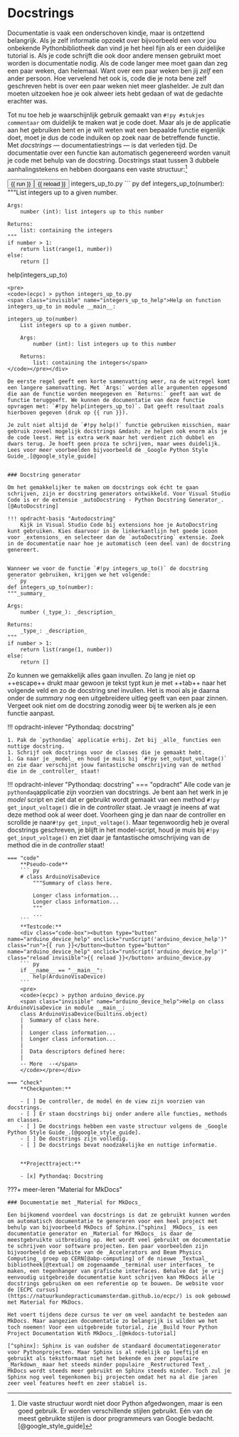 # Docstrings
Documentatie is vaak een onderschoven kindje, maar is ontzettend belangrijk. Als je zelf informatie opzoekt over bijvoorbeeld een voor jou onbekende Pythonbibliotheek dan vind je het heel fijn als er een duidelijke tutorial is. Als je code schrijft die ook door andere mensen gebruikt moet worden is documentatie nodig. Als de code langer mee moet gaan dan zeg een paar weken, dan helemaal. Want over een paar weken ben jij _zelf_ een ander persoon. Hoe vervelend het ook is, code die je nota bene zelf geschreven hebt is over een paar weken niet meer glashelder. Je zult dan moeten uitzoeken hoe je ook alweer iets hebt gedaan of wat de gedachte erachter was.

Tot nu toe heb je waarschijnlijk gebruik gemaakt van `#!py #stukjes commentaar` om duidelijk te maken wat je code doet. Maar als je de applicatie aan het gebruiken bent en je wilt weten wat een bepaalde functie eigenlijk doet, moet je dus de code induiken op zoek naar de betreffende functie. Met _docstrings_ &mdash; documentatiestrings &mdash; is dat verleden tijd. De documentatie over een functie kan automatisch gegenereerd worden vanuit je code met behulp van de docstring. Docstrings staat tussen 3 dubbele aanhalingstekens en hebben doorgaans een vaste structuur:[^style-guide]

[^style-guide]: Die vaste structuur wordt niet door Python afgedwongen, maar is een goed gebruik. Er worden verschillende stijlen gebruikt. Eén van de meest gebruikte stijlen is door programmeurs van Google bedacht.[@google_style_guide]


<div class="code-box"><button type="button" name="integers_up_to_help" onclick="runScript('integers_up_to_help')" class="run">{{ run }}</button><button type="button" name="integers_up_to_help" onclick="runScript('integers_up_to_help')" class="reload invisible">{{ reload }}</button> integers_up_to.py
``` py
def integers_up_to(number):
    """List integers up to a given number.

    Args:
        number (int): list integers up to this number

    Returns:
        list: containing the integers
    """
    if number > 1:
        return list(range(1, number))
    else:
        return []


help(integers_up_to)
```
<pre>
<code>(ecpc) > python integers_up_to.py
<span class="invisible" name="integers_up_to_help">Help on function integers_up_to in module __main__:
    
integers_up_to(number)
    List integers up to a given number.

    Args:
        number (int): list integers up to this number

    Returns:
        list: containing the integers</span>
</code></pre></div>

De eerste regel geeft een korte samenvatting weer, na de witregel komt een langere samenvatting. Met `Args:` worden alle argumenten opgesomd die aan de functie worden meegegeven en `Returns:` geeft aan wat de functie teruggeeft. We kunnen de documentatie van deze functie opvragen met: `#!py help(integers_up_to)`. Dat geeft resultaat zoals hierboven gegeven (druk op {{ run }}).

Je zult niet altijd de `#!py help()` functie gebruiken misschien, maar gebruik zoveel mogelijk docstrings &mdash; ze helpen ook enorm als je de code leest. Het is extra werk maar het verdient zich dubbel en dwars terug. Je hoeft geen proza te schrijven, maar wees duidelijk. Lees voor meer voorbeelden bijvoorbeeld de _Google Python Style Guide_.[@google_style_guide]


### Docstring generator

Om het gemakkelijker te maken om docstrings ook écht te gaan schrijven, zijn er docstring generators ontwikkeld. Voor Visual Studio Code is er de extensie _autoDocstring - Python Docstring Generator_.[@AutoDocstring]

!!! opdracht-basis "Autodocstring"
    Kijk in Visual Studio Code bij extensions hoe je AutoDocstring kunt gebruiken. Kies daarvoor in de linkerkantlijn het goede icoon voor _extensions_ en selecteer dan de `autoDocstring` extensie. Zoek in de documentatie naar hoe je automatisch (een deel van) de docstring genereert.


Wanneer we voor de functie `#!py integers_up_to()` de docstring generator gebruiken, krijgen we het volgende:
``` py
def integers_up_to(number):
"""_summary_

Args:
    number (_type_): _description_

Returns:
    _type_: _description_
"""
if number > 1:
    return list(range(1, number))
else:
    return []
```

Zo kunnen we gemakkelijk alles gaan invullen. Zo lang je niet op ++escape++ drukt maar gewoon je tekst typt kun je met ++tab++ naar het volgende veld en zo de docstring snel invullen. Het is mooi als je daarna onder de _summary_ nog een uitgebreidere uitleg geeft van een paar zinnen. Vergeet ook niet om de docstring zonodig weer bij te werken als je een functie aanpast.

!!! opdracht-inlever "Pythondaq: docstring"

    1. Pak de `pythondaq` applicatie erbij. Zet bij _alle_ functies een nuttige docstring.
    1. Schrijf ook docstrings voor de classes die je gemaakt hebt.
    1. Ga naar je _model_ en houd je muis bij `#!py set_output_voltage()` en zie daar verschijnt jouw fantastische omschrijving van de method die in de _controller_ staat!

!!! opdracht-inlever "Pythondaq: docstring"
    === "opdracht"
         Alle code van je `pythondaq`applicatie zijn voorzien van docstrings. Je bent aan het werk in je _model_ script en ziet dat er gebruikt wordt gemaakt van een method `#!py get_input_voltage()` die in de _controller_ staat. Je vraagt je ineens af wat deze method ook al weer doet. Voorheen ging je dan naar de controller en scrollde je naar`#!py get_input_voltage()`. Maar tegenwoordig heb je overal docstrings geschreven, je blijft in het model-script, houd je muis bij `#!py get_input_voltage()` en ziet daar je  fantastische omschrijving van de method die in de _controller_ staat! 

    === "code"
        **Pseudo-code**
        ``` py
        # class ArduinoVisaDevice
            """Summary of class here.

            Longer class information...
            Longer class information...
            """
            ...
        ```
        **Testcode:**
        <div class="code-box"><button type="button" name="arduino_device_help" onclick="runScript('arduino_device_help')" class="run">{{ run }}</button><button type="button" name="arduino_device_help" onclick="runScript('arduino_device_help')" class="reload invisible">{{ reload }}</button> arduino_device.py
        ``` py
        if __name__ == "__main__":
            help(ArduinoVisaDevice)
        ```
        <pre>
        <code>(ecpc) > python arduino_device.py
        <span class="invisible" name="arduino_device_help">Help on class ArduinoVisaDevice in module __main__:
        class ArduinoVisaDevice(builtins.object)
        |  Summary of class here.
        |
        |  Longer class information...
        |  Longer class information...
        |
        |  Data descriptors defined here:
        |
        -- More  --</span>
        </code></pre></div>     
        
    === "check"
        **Checkpunten:**

        - [ ] De controller, de model én de view zijn voorzien van docstrings.
        - [ ] Er staan docstrings bij onder andere alle functies, methods en classes.
        - [ ] De docstrings hebben een vaste structuur volgens de _Google Python Style Guide_.[@google_style_guide].
        - [ ] De docstrings zijn volledig.
        - [ ] De docstrings bevat noodzakelijke en nuttige informatie.


        **Projecttraject:**

        - [x] Pythondaq: Docstring


???+ meer-leren "Material for MkDocs"

    ### Documentatie met _Material for MkDocs_

    Een bijkomend voordeel van docstrings is dat ze gebruikt kunnen worden om automatisch documentatie te genereren voor een heel project met behulp van bijvoorbeeld MkDocs of Sphinx.[^sphinx] _MkDocs_ is een documentatie generator en _Material for MkDocs_ is daar de meestgebruikte uitbreiding op. Het wordt veel gebruikt om documentatie te schrijven voor software projecten. Een paar voorbeelden zijn bijvoorbeeld de website van de _Accelerators and Beam Physics Computing_ groep op CERN[@abp-computing] of de nieuwe _Textual_ bibliotheek[@textual] om zogenaamde _terminal user interfaces_ te maken, een tegenhanger van grafische interfaces. Behalve dat je vrij eenvoudig uitgebreide documentatie kunt schrijven kan MkDocs alle docstrings gebruiken om een referentie op te bouwen. De website voor de [ECPC cursus](https://natuurkundepracticumamsterdam.github.io/ecpc/) is ook gebouwd met Material for MkDocs.

    Het voert tijdens deze cursus te ver om veel aandacht te besteden aan MkDocs. Maar aangezien documentatie zo belangrijk is wilden we het toch noemen! Voor een uitgebreide tutorial, zie _Build Your Python Project Documentation With MkDocs_.[@mkdocs-tutorial]

    [^sphinx]: Sphinx is van oudsher de standaard documentatiegenerator voor Pythonprojecten. Maar Sphinx is al redelijk op leeftijd en gebruikt als tekstformaat niet het bekende en zeer populaire _Markdown_ maar het steeds minder populaire _Restructured Text_. MkDocs wordt steeds meer gebruikt en Sphinx steeds minder. Toch zul je Sphinx nog veel tegenkomen bij projecten omdat het na al die jaren zeer veel features heeft en zeer stabiel is.